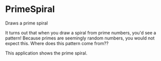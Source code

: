 PrimeSpiral
===========

Draws a prime spiral


It turns out that when you draw a spiral from prime numbers,
you'd see a pattern! Because primes are seemingly random numbers,
you would not expect this. Where does this pattern come from??

This application shows the prime spiral.
